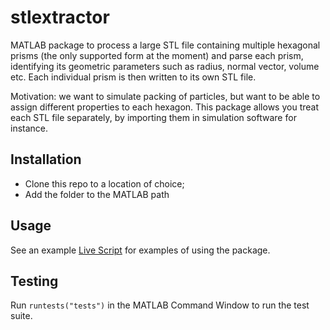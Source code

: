 # stlextractor

MATLAB package to process a large STL file containing multiple hexagonal prisms 
(the only supported form at the moment) and parse each prism, identifying its geometric
parameters such as radius, normal vector, volume etc. Each individual prism is then written
to its own STL file.

Motivation: we want to simulate packing of particles, but want to be able to assign different 
properties to each hexagon. This package allows you treat each STL file separately, by importing them 
in simulation software for instance.

## Installation

- Clone this repo to a location of choice;
- Add the folder to the MATLAB path

## Usage

See an example [Live Script](./docs/tutorials/Tutorial1_Extract.mlx) for examples of using
the package.

## Testing

Run `runtests("tests")` in the MATLAB Command Window to run the test suite.
